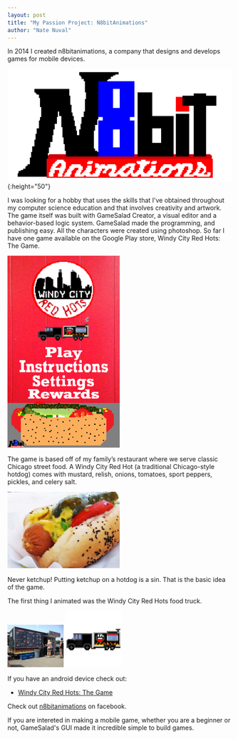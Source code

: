 ```yaml
---
layout: post
title: "My Passion Project: N8bitAnimations"
author: "Nate Nuval"
---
```

 
 In 2014 I created n8bitanimations, a company that designs and develops games for mobile devices.
 
 ![n8bitlogo](/assets/n8bitlogo.png){:height="50"}
 
 I was looking for a hobby that uses the skills that I’ve obtained throughout my computer science education and that involves 
 creativity and artwork. The game itself was built with GameSalad Creator, a visual editor and a behavior-based logic system. 
 GameSalad made the programming, and publishing easy. All the characters were created using photoshop. So far I have one game 
 available on the Google Play store, Windy City Red Hots: The Game.
 
<img src="/assets/wcrhtg.png" width="50%"/>
 
 The game is based off of my family’s restaurant where we serve classic Chicago street food. A Windy City Red Hot (a traditional 
 Chicago-style hotdog) comes with mustard, relish, onions, tomatoes, sport peppers, pickles, and celery salt.
 
 <img src="/assets/wcrh.jpg" width="50%"/>

Never ketchup! Putting ketchup on a hotdog is a sin. That is the basic idea of the game. 


The first thing I animated was the Windy City Red Hots food truck.

<img src="/assets/truck.jpg" width="25%"/>
<img src="/assets/WCRH Truck.png" width="25%"/>



If you have an android device check out: 


- <a href="https://play.google.com/store/apps/details?id=com.n8bitanimations.windycityredhotsthegame">Windy City Red Hots: The Game</a> 


Check out <a href="https://www.facebook.com/n8bitanimations/">n8bitanimations</a> on facebook.

If you are intereted in making a mobile game, whether you are a beginner or not, GameSalad's GUI made it incredible simple to build 
games. 

